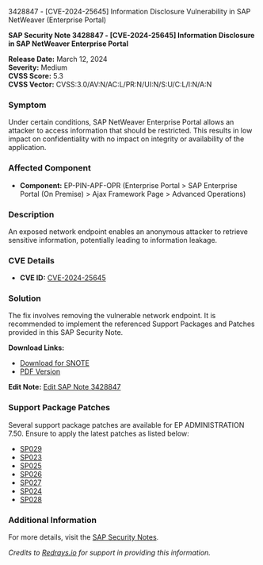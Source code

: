 3428847 - [CVE-2024-25645] Information Disclosure Vulnerability in SAP NetWeaver (Enterprise Portal)

**SAP Security Note 3428847 - [CVE-2024-25645] Information Disclosure in SAP NetWeaver Enterprise Portal**

**Release Date:** March 12, 2024  
**Severity:** Medium  
**CVSS Score:** 5.3  
**CVSS Vector:** CVSS:3.0/AV:N/AC:L/PR:N/UI:N/S:U/C:L/I:N/A:N

### Symptom
Under certain conditions, SAP NetWeaver Enterprise Portal allows an attacker to access information that should be restricted. This results in low impact on confidentiality with no impact on integrity or availability of the application.

### Affected Component
- **Component:** EP-PIN-APF-OPR (Enterprise Portal > SAP Enterprise Portal (On Premise) > Ajax Framework Page > Advanced Operations)

### Description
An exposed network endpoint enables an anonymous attacker to retrieve sensitive information, potentially leading to information leakage.

### CVE Details
- **CVE ID:** [CVE-2024-25645](https://www.cve.org/CVERecord?id=CVE-2024-25645)

### Solution
The fix involves removing the vulnerable network endpoint. It is recommended to implement the referenced Support Packages and Patches provided in this SAP Security Note.

**Download Links:**
- [Download for SNOTE](https://notesdownloads.sap.com/note/0040000000296262024)
- [PDF Version](https://userapps.support.sap.com/sap/support/sfm/notes/print/0003428847?language=en-US&token=9BE75CCE7771C3B0EEE9F1FC41E797BD)

**Edit Note:** [Edit SAP Note 3428847](https://me.sap.com/sap/support/notes/edit/0003428847)

### Support Package Patches
Several support package patches are available for EP ADMINISTRATION 7.50. Ensure to apply the latest patches as listed below:
- [SP029](https://me.sap.com/sap/support/swdc/notes?cvnr=73554900100200001553&support_package=SP029&patch_level=000000)
- [SP023](https://me.sap.com/sap/support/swdc/notes?cvnr=73554900100200001553&support_package=SP023&patch_level=000003)
- [SP025](https://me.sap.com/sap/support/swdc/notes?cvnr=73554900100200001553&support_package=SP025&patch_level=000001)
- [SP026](https://me.sap.com/sap/support/swdc/notes?cvnr=73554900100200001553&support_package=SP026&patch_level=000001)
- [SP027](https://me.sap.com/sap/support/swdc/notes?cvnr=73554900100200001553&support_package=SP027&patch_level=000001)
- [SP024](https://me.sap.com/sap/support/swdc/notes?cvnr=73554900100200001553&support_package=SP024&patch_level=000002)
- [SP028](https://me.sap.com/sap/support/swdc/notes?cvnr=73554900100200001553&support_package=SP028&patch_level=000001)

### Additional Information
For more details, visit the [SAP Security Notes](https://me.sap.com/).

*Credits to [Redrays.io](https://redrays.io) for support in providing this information.*